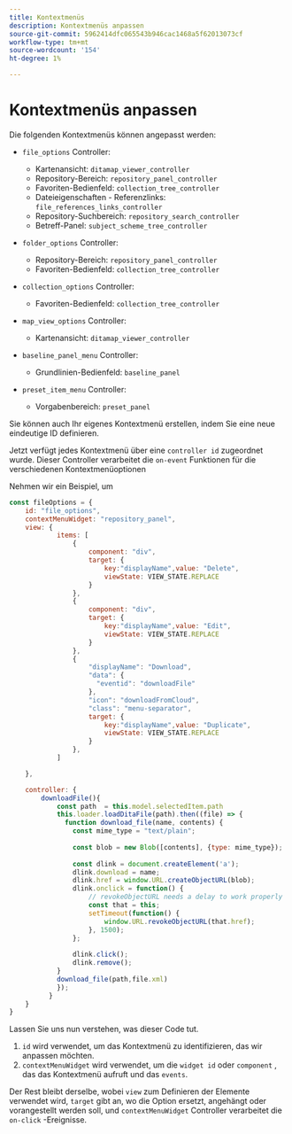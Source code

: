 ```yaml
---
title: Kontextmenüs
description: Kontextmenüs anpassen
source-git-commit: 5962414dfc065543b946cac1468a5f62013073cf
workflow-type: tm+mt
source-wordcount: '154'
ht-degree: 1%

---
```



# Kontextmenüs anpassen

Die folgenden Kontextmenüs können angepasst werden:

- `file_options`
Controller:
   - Kartenansicht: `ditamap_viewer_controller`
   - Repository-Bereich: `repository_panel_controller`
   - Favoriten-Bedienfeld: `collection_tree_controller`
   - Dateieigenschaften - Referenzlinks: `file_references_links_controller`
   - Repository-Suchbereich: `repository_search_controller`
   - Betreff-Panel: `subject_scheme_tree_controller`

- `folder_options`
Controller:
   - Repository-Bereich: `repository_panel_controller`
   - Favoriten-Bedienfeld: `collection_tree_controller`

- `collection_options`
Controller:
   - Favoriten-Bedienfeld: `collection_tree_controller`

- `map_view_options`
Controller:
   - Kartenansicht: `ditamap_viewer_controller`

- `baseline_panel_menu`
Controller:
   - Grundlinien-Bedienfeld: `baseline_panel`

- `preset_item_menu`
Controller:
   - Vorgabenbereich: `preset_panel`

Sie können auch Ihr eigenes Kontextmenü erstellen, indem Sie eine neue eindeutige ID definieren.

Jetzt verfügt jedes Kontextmenü über eine `controller id` zugeordnet wurde. Dieser Controller verarbeitet die `on-event` Funktionen für die verschiedenen Kontextmenüoptionen

Nehmen wir ein Beispiel, um

```js title=customise_context_menu.js"
const fileOptions = {
    id: "file_options",
    contextMenuWidget: "repository_panel",
    view: {
            items: [
                {
                    component: "div",
                    target: {
                        key:"displayName",value: "Delete",                    
                        viewState: VIEW_STATE.REPLACE
                    }
                },
                {
                    component: "div",
                    target: {
                        key:"displayName",value: "Edit",                    
                        viewState: VIEW_STATE.REPLACE
                    }
                },
                {
                    "displayName": "Download",
                    "data": {
                      "eventid": "downloadFile"
                    },
                    "icon": "downloadFromCloud",
                    "class": "menu-separator",         
                    target: {
                        key:"displayName",value: "Duplicate",                    
                        viewState: VIEW_STATE.REPLACE
                    }
                },
            ]

    },

    controller: {
        downloadFile(){
            const path  = this.model.selectedItem.path
            this.loader.loadDitaFile(path).then((file) => {
              function download_file(name, contents) {
                const mime_type = "text/plain";
        
                const blob = new Blob([contents], {type: mime_type});
        
                const dlink = document.createElement('a');
                dlink.download = name;
                dlink.href = window.URL.createObjectURL(blob);
                dlink.onclick = function() {
                    // revokeObjectURL needs a delay to work properly
                    const that = this;
                    setTimeout(function() {
                        window.URL.revokeObjectURL(that.href);
                    }, 1500);
                };
        
                dlink.click();
                dlink.remove();
            }
            download_file(path,file.xml)
            });
          }
    }
}
```

Lassen Sie uns nun verstehen, was dieser Code tut.

1. `id` wird verwendet, um das Kontextmenü zu identifizieren, das wir anpassen möchten.
2. `contextMenuWidget` wird verwendet, um die `widget id` oder `component` , das das Kontextmenü aufruft und das `events`.

Der Rest bleibt derselbe, wobei `view` zum Definieren der Elemente verwendet wird, `target` gibt an, wo die Option ersetzt, angehängt oder vorangestellt werden soll, und `contextMenuWidget` Controller verarbeitet die `on-click` -Ereignisse.
